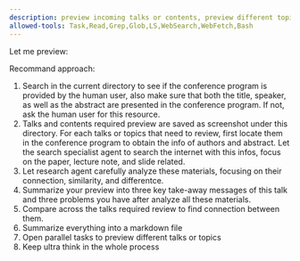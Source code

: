 ```yaml
---
description: preview incoming talks or contents, preview different topics parallelly
allowed-tools: Task,Read,Grep,Glob,LS,WebSearch,WebFetch,Bash
---
```


Let me preview:

Recommand approach:
1. Search in the current directory to see if the conference program is provided by the human user,
also make sure that both the title, speaker, as well as the abstract are presented in the conference program. If not, ask
the human user for this resource.
2. Talks and contents required preview are saved as screenshot under this directory. For each talks or topics that need to review,
first locate them in the conference program to obtain the info of authors and abstract. Let the search specialist agent to search the internet with this infos, focus on the paper, lecture note, and slide related.
3. Let research agent carefully analyze these materials, focusing on their connection, similarity, and differentce.
4. Summarize your preview into three key take-away messages of this talk and three problems you have after analyze all these materials.
5. Compare across the talks required review to find connection between them.
6. Summarize everything into a markdown file
7. Open parallel tasks to preview different talks or topics
8. Keep ultra think in the whole process